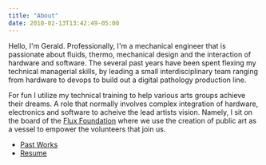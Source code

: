 ```yaml
---
title: "About"
date: 2018-02-13T13:42:49-05:00
---
```


Hello, I'm Gerald.
Professionally, I'm a mechanical engineer that is passionate about fluids, thermo, mechanical design and the interaction of hardware and software. The several past years have been spent flexing my technical managerial skills, by leading a small interdisciplinary team ranging from hardware to devops to build out a digital pathology production line. 

For fun I utilize my technical training to help various arts groups achieve their dreams. A role that normally involves complex integration of hardware, electronics and software to acheive the lead artists vision.  Namely, I sit on the board of the [Flux Foundation](www.fluxfoundation.org) where we use the creation of public art as a vessel to empower the volunteers that join us.

* [Past Works](/works)
* [Resume](/resume/gspencer_eng.pdf)